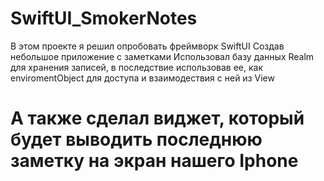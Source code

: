 # SwiftUI_SmokerNotes
В этом проекте я решил опробовать фреймворк SwiftUI Создав небольшое приложение с заметками 
Использовал базу данных Realm для хранения записей, в последствие использовав ее, как enviromentObject для доступа и взаимодествия с ней из View
# А также сделал виджет, который будет выводить последнюю заметку на экран нашего Iphone 
